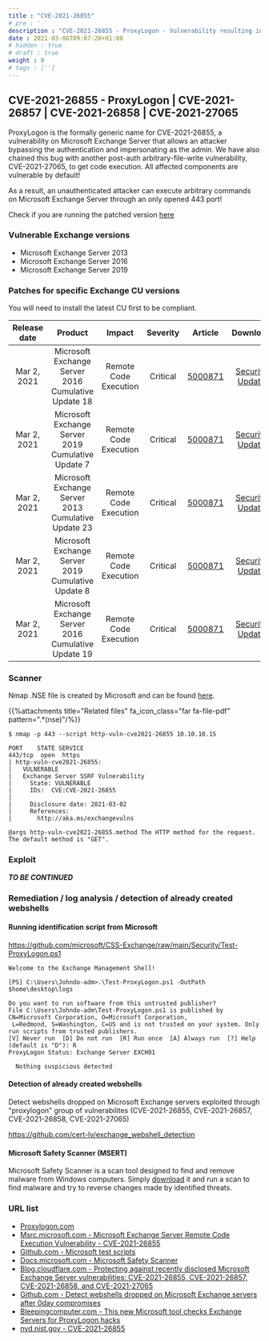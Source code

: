 ```yaml
---
title : "CVE-2021-26855"
# pre : ' '
description : "CVE-2021-26855 - ProxyLogon - Vulnerability resulting in unauthenticated remote code execution through only port 443."
date : 2021-03-08T09:07:20+01:00
# hidden : true
# draft : true
weight : 0
# tags : ['']
---
```


## CVE-2021-26855 - ProxyLogon | CVE-2021-26857 | CVE-2021-26858 | CVE-2021-27065

ProxyLogon is the formally generic name for CVE-2021-26855, a vulnerability on Microsoft Exchange Server that allows an attacker bypassing the authentication and impersonating as the admin. We have also chained this bug with another post-auth arbitrary-file-write vulnerability, CVE-2021-27065, to get code execution. All affected components are vulnerable by default!

As a result, an unauthenticated attacker can execute arbitrary commands on Microsoft Exchange Server through an only opened 443 port!

Check if you are running the patched version [here](https://eightwone.com/references/versions-builds-dates/)

### Vulnerable Exchange versions

* Microsoft Exchange Server 2013
* Microsoft Exchange Server 2016
* Microsoft Exchange Server 2019

### Patches for specific Exchange CU versions

You will need to install the latest CU first to be compliant.

| Release date | Product | Impact | Severity | Article | Download | Details
| :--------: | :----------: | :----------: | :----------: | :----------: | :----------: | :-----------: |
Mar 2, 2021 | Microsoft Exchange Server 2016 Cumulative Update 18 | Remote Code Execution | Critical | [5000871](https://support.microsoft.com/help/5000871) | [Security Update](https://www.microsoft.com/download/details.aspx?familyid=192fa60f-664a-4f3e-b19f-e295135e469b) | [CVE-2021-26855](https://msrc.microsoft.com/update-guide/vulnerability/CVE-2021-26855)
Mar 2, 2021 | Microsoft Exchange Server 2019 Cumulative Update 7 | Remote Code Execution | Critical | [5000871](https://support.microsoft.com/help/5000871) | [Security Update](https://www.microsoft.com/download/details.aspx?familyid=2aadda14-b8aa-4370-a492-0a6818facce8) | [CVE-2021-26855](https://msrc.microsoft.com/update-guide/vulnerability/CVE-2021-26855)
Mar 2, 2021 | Microsoft Exchange Server 2013 Cumulative Update 23 | Remote Code Execution | Critical | [5000871](https://support.microsoft.com/help/5000871) | [Security Update](https://www.microsoft.com/download/details.aspx?familyid=1255ecd7-b187-4839-96c9-1fc5e05df7b6) | [CVE-2021-26855](https://msrc.microsoft.com/update-guide/vulnerability/CVE-2021-26855)
Mar 2, 2021 | Microsoft Exchange Server 2019 Cumulative Update 8 | Remote Code Execution | Critical | [5000871](https://support.microsoft.com/help/5000871) | [Security Update](https://www.microsoft.com/download/details.aspx?familyid=18c75641-e53d-4979-8d5e-29a80674e41f) | [CVE-2021-26855](https://msrc.microsoft.com/update-guide/vulnerability/CVE-2021-26855)
Mar 2, 2021 | Microsoft Exchange Server 2016 Cumulative Update 19 | Remote Code Execution | Critical | [5000871](https://support.microsoft.com/help/5000871) | [Security Update](https://www.microsoft.com/download/details.aspx?familyid=31211a48-0cef-462e-bb11-c36440f80bb3) | [CVE-2021-26855](https://msrc.microsoft.com/update-guide/vulnerability/CVE-2021-26855)

### Scanner

Nmap .NSE file is created by Microsoft and can be found [here](https://github.com/microsoft/CSS-Exchange/blob/main/Security/http-vuln-cve2021-26855.nse).

{{%attachments title="Related files" fa_icon_class="far fa-file-pdf" pattern=".*(nse)"/%}}

```plain
$ nmap -p 443 --script http-vuln-cve2021-26855 10.10.10.15

PORT    STATE SERVICE
443/tcp  open  https
| http-vuln-cve2021-26855:
|   VULNERABLE
|   Exchange Server SSRF Vulnerability
|     State: VULNERABLE
|     IDs:  CVE:CVE-2021-26855
|
|     Disclosure date: 2021-03-02
|     References:
|       http://aka.ms/exchangevulns

@args http-vuln-cve2021-26855.method The HTTP method for the request. The default method is "GET".
```

### Exploit

***TO BE CONTINUED***

### Remediation / log analysis / detection of already created webshells

#### Running identification script from Microsoft

<https://github.com/microsoft/CSS-Exchange/raw/main/Security/Test-ProxyLogon.ps1>

```plain
Welcome to the Exchange Management Shell!

[PS] C:\Users\Johndo-adm>.\Test-ProxyLogon.ps1 -OutPath $home\desktop\logs

Do you want to run software from this untrusted publisher?
File C:\Users\Johndo-adm\Test-ProxyLogon.ps1 is published by CN=Microsoft Corporation, O=Microsoft Corporation,
 L=Redmond, S=Washington, C=US and is not trusted on your system. Only run scripts from trusted publishers.
[V] Never run  [D] Do not run  [R] Run once  [A] Always run  [?] Help (default is "D"): R
ProxyLogon Status: Exchange Server EXCH01
  
  Nothing suspicious detected
```

#### Detection of already created webshells

Detect webshells dropped on Microsoft Exchange servers exploited through "proxylogon" group of vulnerabilites (CVE-2021-26855, CVE-2021-26857, CVE-2021-26858, CVE-2021-27065)

<https://github.com/cert-lv/exchange_webshell_detection>  

#### Microsoft Safety Scanner (MSERT)

Microsoft Safety Scanner is a scan tool designed to find and remove malware from Windows computers. Simply [download](https://docs.microsoft.com/en-us/windows/security/threat-protection/intelligence/safety-scanner-download) it and run a scan to find malware and try to reverse changes made by identified threats.

### URL list

* [Proxylogon.com](https://proxylogon.com/)
* [Msrc.microsoft.com - Microsoft Exchange Server Remote Code Execution Vulnerability - CVE-2021-26855](https://msrc.microsoft.com/update-guide/vulnerability/CVE-2021-26855)
* [Github.com - Microsoft test scripts](https://github.com/microsoft/CSS-Exchange/tree/main/Security)
* [Docs.microsoft.com - Microsoft Safety Scanner](https://docs.microsoft.com/en-us/windows/security/threat-protection/intelligence/safety-scanner-download)
* [Blog.cloudflare.com - Protecting against recently disclosed Microsoft Exchange Server vulnerabilities: CVE-2021-26855, CVE-2021-26857, CVE-2021-26858, and CVE-2021-27065](https://blog.cloudflare.com/protecting-against-microsoft-exchange-server-cves/)
* [Github.com - Detect webshells dropped on Microsoft Exchange servers after 0day compromises](https://github.com/cert-lv/exchange_webshell_detection)
* [Bleepingcomputer.com - This new Microsoft tool checks Exchange Servers for ProxyLogon hacks](https://www.bleepingcomputer.com/news/microsoft/this-new-microsoft-tool-checks-exchange-servers-for-proxylogon-hacks/)
* [nvd.nist.gov - CVE-2021-26855](https://nvd.nist.gov/vuln/detail/CVE-2021-26855)
